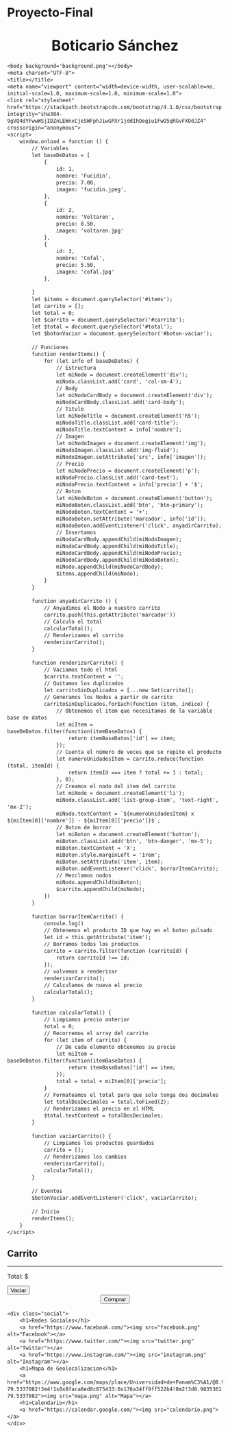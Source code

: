 # Proyecto-Final
<html>
    <title>Proyecto Final</title>
<head>
    <h1><strong><big><center>Boticario Sánchez</center></big></strong></h1>
  
    
    <body background='background.png'></body>
    <meta charset="UTF-8">
    <title></title>
    <meta name="viewport" content="width=device-width, user-scalable=no, initial-scale=1.0, maximum-scale=1.0, minimum-scale=1.0">
    <link rel="stylesheet" href="https://stackpath.bootstrapcdn.com/bootstrap/4.1.0/css/bootstrap.min.css" integrity="sha384-9gVQ4dYFwwWSjIDZnLEWnxCjeSWFphJiwGPXr1jddIhOegiu1FwO5qRGvFXOdJZ4" crossorigin="anonymous">
    <script>
        window.onload = function () {
            // Variables
            let baseDeDatos = [
                {
                    id: 1,
                    nombre: 'Fucidin',
                    precio: 7.00,
                    imagen: 'fucidin.jpeg',
                },
                {
                    id: 2,
                    nombre: 'Voltaren',
                    precio: 8.50,
                    imagen: 'voltaren.jpg'
                },
                {
                    id: 3,
                    nombre: 'Cofal',
                    precio: 5.50,
                    imagen: 'cofal.jpg'
                },

            ]
            let $items = document.querySelector('#items');
            let carrito = [];
            let total = 0;
            let $carrito = document.querySelector('#carrito');
            let $total = document.querySelector('#total');
            let $botonVaciar = document.querySelector('#boton-vaciar');

            // Funciones
            function renderItems() {
                for (let info of baseDeDatos) {
                    // Estructura
                    let miNodo = document.createElement('div');
                    miNodo.classList.add('card', 'col-sm-4');
                    // Body
                    let miNodoCardBody = document.createElement('div');
                    miNodoCardBody.classList.add('card-body');
                    // Titulo
                    let miNodoTitle = document.createElement('h5');
                    miNodoTitle.classList.add('card-title');
                    miNodoTitle.textContent = info['nombre'];
                    // Imagen
                    let miNodoImagen = document.createElement('img');
                    miNodoImagen.classList.add('img-fluid');
                    miNodoImagen.setAttribute('src', info['imagen']);
                    // Precio
                    let miNodoPrecio = document.createElement('p');
                    miNodoPrecio.classList.add('card-text');
                    miNodoPrecio.textContent = info['precio'] + '$';
                    // Boton 
                    let miNodoBoton = document.createElement('button');
                    miNodoBoton.classList.add('btn', 'btn-primary');
                    miNodoBoton.textContent = '+';
                    miNodoBoton.setAttribute('marcador', info['id']);
                    miNodoBoton.addEventListener('click', anyadirCarrito);
                    // Insertamos
                    miNodoCardBody.appendChild(miNodoImagen);
                    miNodoCardBody.appendChild(miNodoTitle);
                    miNodoCardBody.appendChild(miNodoPrecio);
                    miNodoCardBody.appendChild(miNodoBoton);
                    miNodo.appendChild(miNodoCardBody);
                    $items.appendChild(miNodo);
                }
            }

            function anyadirCarrito () {
                // Anyadimos el Nodo a nuestro carrito
                carrito.push(this.getAttribute('marcador'))
                // Calculo el total
                calcularTotal();
                // Renderizamos el carrito 
                renderizarCarrito();
            }

            function renderizarCarrito() {
                // Vaciamos todo el html
                $carrito.textContent = '';
                // Quitamos los duplicados
                let carritoSinDuplicados = [...new Set(carrito)];
                // Generamos los Nodos a partir de carrito
                carritoSinDuplicados.forEach(function (item, indice) {
                    // Obtenemos el item que necesitamos de la variable base de datos
                    let miItem = baseDeDatos.filter(function(itemBaseDatos) {
                        return itemBaseDatos['id'] == item;
                    });
                    // Cuenta el número de veces que se repite el producto
                    let numeroUnidadesItem = carrito.reduce(function (total, itemId) {
                        return itemId === item ? total += 1 : total;
                    }, 0);
                    // Creamos el nodo del item del carrito
                    let miNodo = document.createElement('li');
                    miNodo.classList.add('list-group-item', 'text-right', 'mx-2');
                    miNodo.textContent = `${numeroUnidadesItem} x ${miItem[0]['nombre']} - ${miItem[0]['precio']}$`;
                    // Boton de borrar
                    let miBoton = document.createElement('button');
                    miBoton.classList.add('btn', 'btn-danger', 'mx-5');
                    miBoton.textContent = 'X';
                    miBoton.style.marginLeft = '1rem';
                    miBoton.setAttribute('item', item);
                    miBoton.addEventListener('click', borrarItemCarrito);
                    // Mezclamos nodos
                    miNodo.appendChild(miBoton);
                    $carrito.appendChild(miNodo);
                })
            }

            function borrarItemCarrito() {
                console.log()
                // Obtenemos el producto ID que hay en el boton pulsado
                let id = this.getAttribute('item');
                // Borramos todos los productos
                carrito = carrito.filter(function (carritoId) {
                    return carritoId !== id;
                });
                // volvemos a renderizar
                renderizarCarrito();
                // Calculamos de nuevo el precio
                calcularTotal();
            }

            function calcularTotal() {
                // Limpiamos precio anterior
                total = 0;
                // Recorremos el array del carrito
                for (let item of carrito) {
                    // De cada elemento obtenemos su precio
                    let miItem = baseDeDatos.filter(function(itemBaseDatos) {
                        return itemBaseDatos['id'] == item;
                    });
                    total = total + miItem[0]['precio'];
                }
                // Formateamos el total para que solo tenga dos decimales
                let totalDosDecimales = total.toFixed(2);
                // Renderizamos el precio en el HTML
                $total.textContent = totalDosDecimales;
            }

            function vaciarCarrito() {
                // Limpiamos los productos guardados
                carrito = [];
                // Renderizamos los cambios
                renderizarCarrito();
                calcularTotal();
            }

            // Eventos
            $botonVaciar.addEventListener('click', vaciarCarrito);

            // Inicio
            renderItems();
        } 
    </script>
</head>
<body>
    <div class="container">
        <div class="row">
            <!-- Elementos generados a partir del JSON -->
            <main id="items" class="col-sm-8 row"></main>
            <!-- Carrito -->
            <aside class="col-sm-4">
                <h2>Carrito</h2>
                <!-- Elementos del carrito -->
                <ul id="carrito" class="list-group"></ul>
                <hr>
                <!-- Precio total -->
                <p class="text-right">Total: <span id="total"></span>&#36;</p>
                <button id="boton-vaciar" class="btn btn-danger">Vaciar</button>
            </aside>
        </div>
    </div>
   <center><form action="formulario de compra.html">
        <input type="submit" value="Comprar" />
       </form></center>
   
	<div class="social">
        <h1>Redes Sociales</h1>
		<a href="https://www.facebook.com/"><img src="facebook.png" alt="Facebook"></a>
		<a href="https://www.twitter.com/"><img src="twitter.png"  alt="Twitter"></a>
		<a href="https://www.instagram.com/"><img src="instagram.png" alt="Instagram"></a>
        <h1>Mapa de Geolocalizacion</h1>
        <a href="https://www.google.com/maps/place/Universidad+de+Panam%C3%A1/@8.9835361,-79.5358969,17z/data=!4m12!1m6!3m5!1s0x8faca8ed0c875433:0x176a34ff9ff522b4!2sUniversidad+de+Panam%C3%A1!8m2!3d8.9835361!4d-79.5337082!3m4!1s0x8faca8ed0c875433:0x176a34ff9ff522b4!8m2!3d8.9835361!4d-79.5337082"><img src="mapa.png" alt="Mapa"></a>
        <h1>Calendario</h1>
        <a href="https://calendar.google.com/"><img src="calendario.png"></a>
	</div>
    

</body>
</html>
